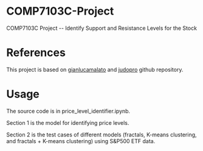 # COMP7103C-Project
COMP7103C Project -- Identify Support and Resistance Levels for the Stock

# References
This project is based on [gianlucamalato](https://github.com/gianlucamalato/machinelearning/blob/master/Support_and_resistance.ipynb) and [judopro](https://github.com/judopro/Stock_Support_Resistance_ML) github repository.

# Usage
The source code is in price_level_identifier.ipynb. 

Section 1 is the model for identifying price levels.

Section 2 is the test cases of different models (fractals, K-means clustering, and fractals + K-means clustering) using S&P500 ETF data.
